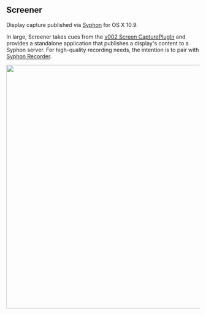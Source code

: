 
## Screener
Display capture published via [Syphon](http://syphon.v002.info) for OS X 10.9.

In large, Screener takes cues from the [v002 Screen CapturePlugIn](https://github.com/v002/v002-Media-Tools) and provides a standalone application that publishes a display's content to a Syphon server. For high-quality recording needs, the intention is to pair with [Syphon Recorder](http://syphon.v002.info/recorder/).

<img src="http://i.imgur.com/yRCBTyr.png" width="834" height="636">
